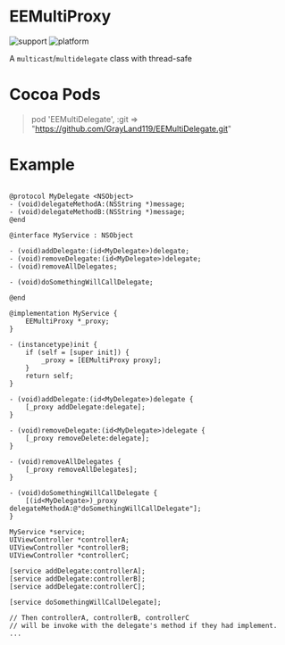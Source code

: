 # EEMultiProxy

![support](https://img.shields.io/badge/cocoaPod-0.0.1-green.svg)
![platform](https://img.shields.io/badge/platform-iOS-blue.svg)

A `multicast`/`multidelegate` class with thread-safe

# Cocoa Pods

> pod 'EEMultiDelegate', :git => "https://github.com/GrayLand119/EEMultiDelegate.git"

# Example

```objc

@protocol MyDelegate <NSObject>
- (void)delegateMethodA:(NSString *)message;
- (void)delegateMethodB:(NSString *)message;
@end

@interface MyService : NSObject

- (void)addDelegate:(id<MyDelegate>)delegate;
- (void)removeDelegate:(id<MyDelegate>)delegate;
- (void)removeAllDelegates;

- (void)doSomethingWillCallDelegate;

@end

@implementation MyService {
    EEMultiProxy *_proxy;
}

- (instancetype)init {
    if (self = [super init]) {
        _proxy = [EEMultiProxy proxy];
    }
    return self;
}

- (void)addDelegate:(id<MyDelegate>)delegate {
    [_proxy addDelegate:delegate];
}

- (void)removeDelegate:(id<MyDelegate>)delegate {
    [_proxy removeDelete:delegate];
}

- (void)removeAllDelegates {
	[_proxy removeAllDelegates];
}

- (void)doSomethingWillCallDelegate {
	[(id<MyDelegate>)_proxy delegateMethodA:@"doSomethingWillCallDelegate"];
}

```

```objc
MyService *service;
UIViewController *controllerA;
UIViewController *controllerB;
UIViewController *controllerC;

[service addDelegate:controllerA];
[service addDelegate:controllerB];
[service addDelegate:controllerC];

[service doSomethingWillCallDelegate];

// Then controllerA, controllerB, controllerC
// will be invoke with the delegate's method if they had implement.
...


```